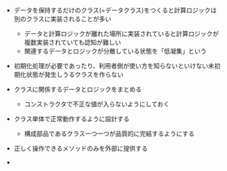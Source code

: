 
- データを保持するだけのクラス(=データクラス)をつくると計算ロジックは別のクラスに実装されることが多い
  - データと計算ロジックが離れた場所に実装されていると計算ロジックが複数実装されていても認知が難しい
  - 関連するデータとロジックが分散している状態を「低凝集」という

- 初期化処理が必要であったり、利用者側が使い方を知らないといけない未初期化状態が発生しうるクラスを作らない

- クラスに関係するデータとロジックをまとめる
  - コンストラクタで不正な値が入らないようにしておく 

- クラス単体で正常動作するように設計する
  - 構成部品であるクラス一つ一つが品質的に完結するようにする 
  
- 正しく操作できるメソッドのみを外部に提供する

- 

